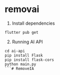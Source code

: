 # removai

1. Install dependencies
```
flutter pub get
```
2. Running AI API
```
cd ai-api
pip install Flask
pip install flask-cors
python main.py
```#   R e m o v e I A  
 